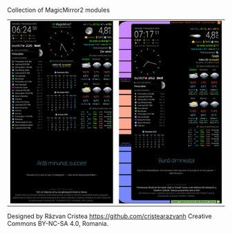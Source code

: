 Collection of MagicMirror2 modules

<table><tr><td>
<img src=https://github.com/razvanh255/MM-modules/blob/main/classic.png width=300>
</td><td>
<img src=https://github.com/razvanh255/MM-modules/blob/main/startrek.png width=300>
</td></tr></table>

Designed by Răzvan Cristea https://github.com/cristearazvanh Creative Commons BY-NC-SA 4.0, Romania.
